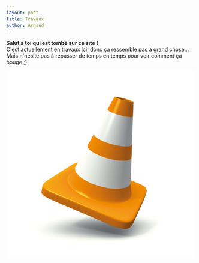 ```yaml
---
layout: post
title: Travaux
author: Arnaud
---
```


<b>Salut à toi qui est tombé sur ce site !</b><br>
C'est actuellement en travaux ici, donc ça ressemble pas à grand chose...<br>
Mais n'hésite pas à repasser de temps en temps pour voir comment ça bouge ;).
<center>
<img src="/images/plot._scaled.jpg" alt="Plot de chantier :)" align="middle" style="float:width:500px;height:500px;">
</center>

